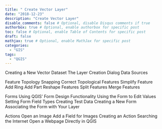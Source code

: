 ```yaml
---
title: " Create Vector Layer"
date: "2018-12-23"
description: "Create Vector Layer"
disable_comments: false # Optional, disable Disqus comments if true
authorbox: true # Optional, enable authorbox for specific post
toc: false # Optional, enable Table of Contents for specific post
draft: false
mathjax: true # Optional, enable MathJax for specific post
categories:
  - "GIS"
tags:
  - "QGIS"
---
```


Creating a New Vector Dataset
The Layer Creation Dialog
Data Sources


Feature Topology
Snapping
Correct Topological Features
Simplify Feature
Add Ring
Add Part
Reshape Features
Split Features
Merge Features


Forms
Using QGIS’ Form Design Functionality
Using the Form to Edit Values
Setting Form Field Types
Creating Test Data
Creating a New Form
Associating the Form with Your Layer


Actions
Open an Image
Add a Field for Images
Creating an Action
Searching the Internet
Open a Webpage Directly in QGIS
